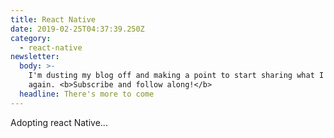 ```yaml
---
title: React Native
date: 2019-02-25T04:37:39.250Z
category:
  - react-native
newsletter:
  body: >-
    I'm dusting my blog off and making a point to start sharing what I know
    again. <b>Subscribe and follow along!</b>
  headline: There's more to come
---
```

Adopting react Native...
